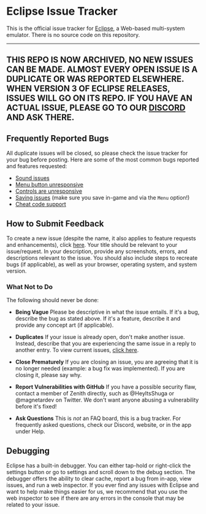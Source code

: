 # Eclipse Issue Tracker
This is the official issue tracker for [Eclipse](https://eclipseemu.me), a Web-based multi-system emulator. There is no source code on this repository.


---
**THIS REPO IS NOW ARCHIVED, NO NEW ISSUES CAN BE MADE. ALMOST EVERY OPEN ISSUE IS A DUPLICATE OR WAS REPORTED ELSEWHERE. WHEN VERSION 3 OF ECLIPSE RELEASES, ISSUES WILL GO ON ITS REPO. IF YOU HAVE AN ACTUAL ISSUE, PLEASE GO TO OUR [DISCORD](https://discord.gg/WUwQ6dt) AND ASK THERE.**
---

## Frequently Reported Bugs
All duplicate issues will be closed, so please check the issue tracker for your bug before posting. Here are some of the most common bugs reported and features requested:

- [Sound issues](https://github.com/iGBAEmu/EclipseIssues/issues/36)
- [Menu button unresponsive](https://github.com/iGBAEmu/EclipseIssues/issues/41)
- [Controls are unresponsive](https://github.com/iGBAEmu/EclipseIssues/issues/45)
- [Saving issues](https://github.com/iGBAEmu/EclipseIssues/issues/60) (make sure you save in-game and via the `Menu` option!)
- [Cheat code support](https://github.com/iGBAEmu/EclipseIssues/issues/74)

## How to Submit Feedback
To create a new issue (despite the name, it also applies to feature requests and enhancements), click [here](https://github.com/iGBAEmu/EclipseIssues/issues/new). Your title should be relevant to your issue/request. In your description, provide any screenshots, errors, and descriptions relevant to the issue. You should also include steps to recreate bugs (if applicable), as well as your browser, operating system, and system version.

### What Not to Do

The following should never be done:

- **Being Vague** Please be descriptive in what the issue entails. If it's a bug, describe the bug as stated above. If it's a feature, describe it and provide any concept art (if applicable).

- **Duplicates** If your issue is already open, don't make another issue. Instead, describe that you are experiencing the same issue in a reply to another entry. To view current issues, [click here](https://github.com/iGBAEmu/EclipseIssues/issues).

- **Close Prematurely** If you are closing an issue, you are agreeing that it is no longer needed (example: a bug fix was implemented). If you are closing it, please say why.

- **Report Vulnerabilities with GitHub** If you have a possible security flaw, contact a member of Zenith directly, such as @HeyItsShuga or @magnetardev on Twitter. We don't want anyone abusing a vulnerability before it's fixed!

- **Ask Questions** This is *not* an FAQ board, this is a bug tracker. For frequently asked questions, check our Discord, website, or in the app under Help.

## Debugging

Eclipse has a built-in debugger. You can either tap-hold or right-click the settings button or go to settings and scroll down to the debug section. The debugger offers the ability to clear cache, report a bug from in-app, view issues, and run a web inspector. If you ever find any issues with Eclipse and want to help make things easier for us, we recommend that you use the web inspector to see if there are any errors in the console that may be related to your issue.
